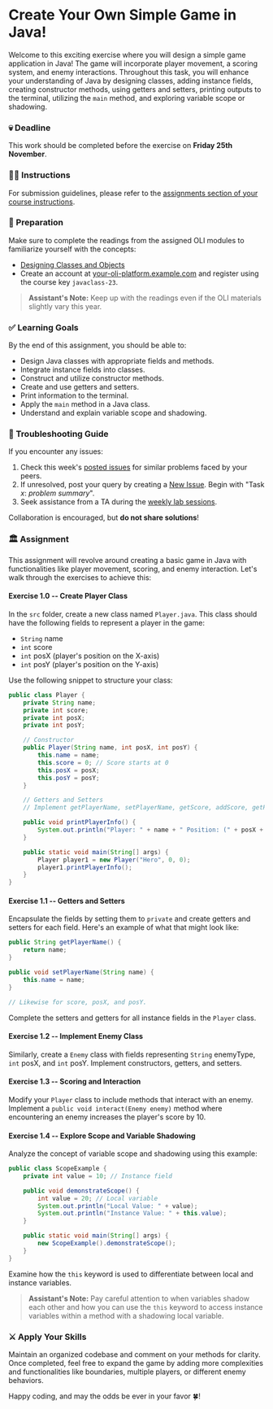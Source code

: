# Create Your Own Simple Game in Java!

Welcome to this exciting exercise where you will design a simple game application in Java! The game will incorporate player movement, a scoring system, and enemy interactions. Throughout this task, you will enhance your understanding of Java by designing classes, adding instance fields, creating constructor methods, using getters and setters, printing outputs to the terminal, utilizing the `main` method, and exploring variable scope or shadowing.

### 💀 Deadline

This work should be completed before the exercise on **Friday 25th November**.

### 👩‍🏫 Instructions

For submission guidelines, please refer to the [assignments section of your course instructions](https://gits-15.sys.kth.se/your-course-id).

### 📝 Preparation

Make sure to complete the readings from the assigned OLI modules to familiarize yourself with the concepts:

- [Designing Classes and Objects](https://your-oli-platform.example.com/designing-classes-and-objects)
- Create an account at [your-oli-platform.example.com](https://your-oli-platform.example.com) and register using the course key `javaclass-23`.

> **Assistant's Note:** Keep up with the readings even if the OLI materials slightly vary this year.

### ✅ Learning Goals

By the end of this assignment, you should be able to:

* Design Java classes with appropriate fields and methods.
* Integrate instance fields into classes.
* Construct and utilize constructor methods.
* Create and use getters and setters.
* Print information to the terminal.
* Apply the `main` method in a Java class.
* Understand and explain variable scope and shadowing.

### 🚨 Troubleshooting Guide

If you encounter any issues:

1. Check this week's [posted issues](https://gits-15.sys.kth.se/your-course-id/help/issues) for similar problems faced by your peers.
2. If unresolved, post your query by creating a [New Issue](https://gits-15.sys.kth.se/your-course-id/help/issues/new). Begin with "Task *x*: *problem summary*".
3. Seek assistance from a TA during the [weekly lab sessions](https://queue.csc.kth.se/Queue/YOUR-COURSE-NAME).

Collaboration is encouraged, but **do not share solutions**!

### 🏛 Assignment

This assignment will revolve around creating a basic game in Java with functionalities like player movement, scoring, and enemy interaction. Let's walk through the exercises to achieve this:

#### Exercise 1.0 -- Create Player Class

In the `src` folder, create a new class named `Player.java`. This class should have the following fields to represent a player in the game:

- `String` name
- `int` score
- `int` posX (player's position on the X-axis)
- `int` posY (player's position on the Y-axis)

Use the following snippet to structure your class:

```java
public class Player {
    private String name;
    private int score;
    private int posX;
    private int posY;

    // Constructor
    public Player(String name, int posX, int posY) {
        this.name = name;
        this.score = 0; // Score starts at 0
        this.posX = posX;
        this.posY = posY;
    }

    // Getters and Setters
    // Implement getPlayerName, setPlayerName, getScore, addScore, getPosition, etc.

    public void printPlayerInfo() {
        System.out.println("Player: " + name + " Position: (" + posX + ", " + posY + ") Score: " + score);
    }

    public static void main(String[] args) {
        Player player1 = new Player("Hero", 0, 0);
        player1.printPlayerInfo();
    }
}
```

#### Exercise 1.1 -- Getters and Setters

Encapsulate the fields by setting them to `private` and create getters and setters for each field. Here's an example of what that might look like:

```java
public String getPlayerName() {
    return name;
}

public void setPlayerName(String name) {
    this.name = name;
}

// Likewise for score, posX, and posY.
```

Complete the setters and getters for all instance fields in the `Player` class.

#### Exercise 1.2 -- Implement Enemy Class

Similarly, create a `Enemy` class with fields representing `String` enemyType, `int` posX, and `int` posY. Implement constructors, getters, and setters.

#### Exercise 1.3 -- Scoring and Interaction

Modify your `Player` class to include methods that interact with an enemy. Implement a `public void interact(Enemy enemy)` method where encountering an enemy increases the player's score by 10.

#### Exercise 1.4 -- Explore Scope and Variable Shadowing

Analyze the concept of variable scope and shadowing using this example:

```java
public class ScopeExample {
    private int value = 10; // Instance field

    public void demonstrateScope() {
        int value = 20; // Local variable
        System.out.println("Local Value: " + value);
        System.out.println("Instance Value: " + this.value);
    }

    public static void main(String[] args) {
        new ScopeExample().demonstrateScope();
    }
}
```

Examine how the `this` keyword is used to differentiate between local and instance variables.

> **Assistant's Note:** Pay careful attention to when variables shadow each other and how you can use the `this` keyword to access instance variables within a method with a shadowing local variable.

### ⚔️ Apply Your Skills

Maintain an organized codebase and comment on your methods for clarity. Once completed, feel free to expand the game by adding more complexities and functionalities like boundaries, multiple players, or different enemy behaviors.

Happy coding, and may the odds be ever in your favor 🍀!